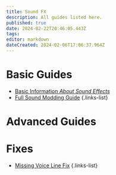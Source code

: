 ```yaml
---
title: Sound FX
description: All guides listed here.
published: true
date: 2024-02-22T20:46:05.443Z
tags: 
editor: markdown
dateCreated: 2024-02-06T17:06:37.964Z
---
```



# Basic Guides
- [Basic Information *About Sound Effects*](/specific-guide/sfx/basic-information)
- [Full Sound Modding Guide](/specific-guide/sfx/full-sfx-guide)
{.links-list}

# Advanced Guides

# Fixes
- [Missing Voice Line Fix](/specific-guide/sfx/fix-missing-voicelines)
{.links-list}